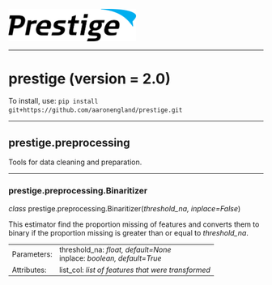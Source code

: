 <p float="center"><img src="prestige_logo.png" alt="Prestige logo" width=50% height=50% /></p>

---
<h1>prestige (version = 2.0)</h1>

To install, use: ```pip install git+https://github.com/aaronengland/prestige.git```

---
<h2>prestige.preprocessing</h2>

<p>Tools for data cleaning and preparation.</p>

---
<h3>prestige.preprocessing.Binaritizer</h3>

<p><i>class</i> prestige.preprocessing.Binaritizer(<i>threshold_na, inplace=False</i>)</p>

<p>This estimator find the proportion missing of features and converts them to binary if the proportion missing is greater than or equal to <i>threshold_na</i>.</p>

<table>
	<tr>
		<td>Parameters:</td>
		<td>threshold_na: <i>float, default=None</i><BR>
		    inplace: <i>boolean, default=True</i>
	</tr>
	<tr>
		<td>Attributes:</td>
		<td>list_col: <i>list of features that were transformed</i>
</table>





